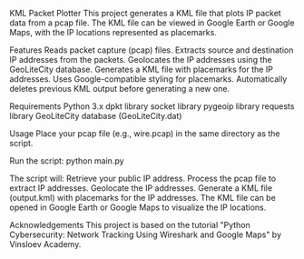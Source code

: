 KML Packet Plotter
This project generates a KML file that plots IP packet data from a pcap file. The KML file can be viewed in Google Earth or Google Maps, with the IP locations represented as placemarks.

Features
Reads packet capture (pcap) files.
Extracts source and destination IP addresses from the packets.
Geolocates the IP addresses using the GeoLiteCity database.
Generates a KML file with placemarks for the IP addresses.
Uses Google-compatible styling for placemarks.
Automatically deletes previous KML output before generating a new one.

Requirements
Python 3.x
dpkt library
socket library
pygeoip library
requests library
GeoLiteCity database (GeoLiteCity.dat)

Usage
Place your pcap file (e.g., wire.pcap) in the same directory as the script.

Run the script:
python main.py

The script will:
Retrieve your public IP address.
Process the pcap file to extract IP addresses.
Geolocate the IP addresses.
Generate a KML file (output.kml) with placemarks for the IP addresses.
The KML file can be opened in Google Earth or Google Maps to visualize the IP locations.

Acknowledgements
This project is based on the tutorial "Python Cybersecurity: Network Tracking Using Wireshark and Google Maps" by Vinsloev Academy.
